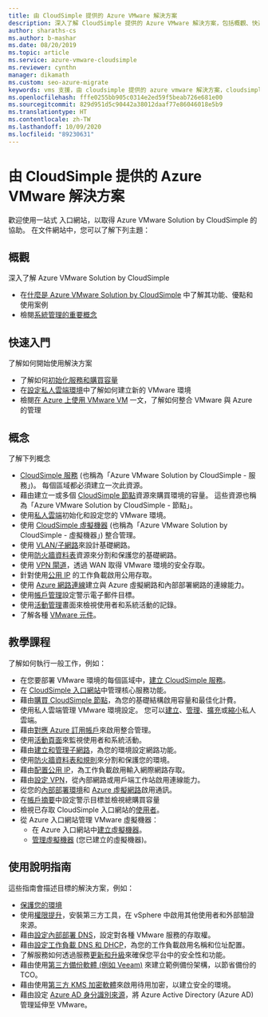 ```yaml
---
title: 由 CloudSimple 提供的 Azure VMware 解決方案
description: 深入了解 CloudSimple 提供的 Azure VMware 解決方案，包括概觀、快速入門、概念、教學課程和操作指南。
author: sharaths-cs
ms.author: b-mashar
ms.date: 08/20/2019
ms.topic: article
ms.service: azure-vmware-cloudsimple
ms.reviewer: cynthn
manager: dikamath
ms.custom: seo-azure-migrate
keywords: vms 支援，由 cloudsimple 提供的 azure vmware 解決方案，cloudsimple azure，vms 工具，vmware 文件
ms.openlocfilehash: fffe0255bb905c0314e2ed59f5beab726e681e00
ms.sourcegitcommit: 829d951d5c90442a38012daaf77e86046018e5b9
ms.translationtype: HT
ms.contentlocale: zh-TW
ms.lasthandoff: 10/09/2020
ms.locfileid: "89230631"
---
```

# <a name="azure-vmware-solution-by-cloudsimple"></a>由 CloudSimple 提供的 Azure VMware 解決方案

歡迎使用一站式 入口網站，以取得 Azure VMware Solution by CloudSimple 的協助。
在文件網站中，您可以了解下列主題：

## <a name="overview"></a>概觀

深入了解 Azure VMware Solution by CloudSimple

* 在[什麼是 Azure VMware Solution by CloudSimple](cloudsimple-vmware-solutions-overview.md) 中了解其功能、優點和使用案例
* 檢閱[系統管理的重要概念](key-concepts.md)

## <a name="quickstart"></a>快速入門

了解如何開始使用解決方案

* 了解如何[初始化服務和購買容量](quickstart-create-cloudsimple-service.md)
* 在[設定私人雲端環境](quickstart-create-private-cloud.md)中了解如何建立新的 VMware 環境
* 檢閱[在 Azure 上使用 VMware VM](quickstart-create-vmware-virtual-machine.md) 一文，了解如何整合 VMware 與 Azure 的管理

## <a name="concepts"></a>概念

了解下列概念

* [CloudSimple 服務](cloudsimple-service.md) (也稱為「Azure VMware Solution by CloudSimple - 服務」)。 每個區域都必須建立一次此資源。
* 藉由建立一或多個 [CloudSimple 節點](cloudsimple-node.md)資源來購買環境的容量。 這些資源也稱為「Azure VMware Solution by CloudSimple - 節點」。
* 使用[私人雲端](cloudsimple-private-cloud.md)初始化和設定您的 VMware 環境。
* 使用 [CloudSimple 虛擬機器](cloudsimple-virtual-machines.md) (也稱為「Azure VMware Solution by CloudSimple - 虛擬機器」) 整合管理。
* 使用 [VLAN/子網路](cloudsimple-vlans-subnets.md)來設計基礎網路。
* 使用[防火牆資料表](cloudsimple-firewall-tables.md)資源來分割和保護您的基礎網路。
* 使用 [VPN 閘道](cloudsimple-vpn-gateways.md)，透過 WAN 取得 VMware 環境的安全存取。
* 針對使用[公用 IP](cloudsimple-public-ip-address.md) 的工作負載啟用公用存取。
* 使用 [Azure 網路連線](cloudsimple-azure-network-connection.md)建立與 Azure 虛擬網路和內部部署網路的連線能力。
* 使用[帳戶管理](cloudsimple-account.md)設定警示電子郵件目標。
* 使用[活動管理](cloudsimple-activity.md)畫面來檢視使用者和系統活動的記錄。
* 了解各種 [VMware 元件](vmware-components.md)。

## <a name="tutorials"></a>教學課程

了解如何執行一般工作，例如：

* 在您要部署 VMware 環境的每個區域中，[建立 CloudSimple 服務](create-cloudsimple-service.md)。
* 在 [CloudSimple 入口網站](access-cloudsimple-portal.md)中管理核心服務功能。
* 藉由[購買 CloudSimple 節點](create-nodes.md)，為您的基礎結構啟用容量和最佳化計費。
* 使用私人雲端管理 VMware 環境設定。 您可以[建立](create-private-cloud.md)、[管理](manage-private-cloud.md)、[擴充](expand-private-cloud.md)或[縮小](shrink-private-cloud.md)私人雲端。
* 藉由[對應 Azure 訂用帳戶](azure-subscription-mapping.md)來啟用整合管理。
* 使用[活動頁面](monitor-activity.md)來監視使用者和系統活動。
* 藉由[建立和管理子網路](create-vlan-subnet.md)，為您的環境設定網路功能。
* 使用[防火牆資料表和規則](firewall.md)來分割和保護您的環境。
* 藉由[配置公用 IP](public-ips.md)，為工作負載啟用輸入網際網路存取。
* 藉由[設定 VPN](vpn-gateway.md)，從內部網路或用戶端工作站啟用連線能力。
* 從您的[內部部署環境](on-premises-connection.md)和 [Azure 虛擬網路](virtual-network-connection.md)啟用通訊。
* 在[帳戶摘要](account.md)中設定警示目標並檢視總購買容量
* 檢視已存取 CloudSimple 入口網站的[使用者](users.md)。
* 從 Azure 入口網站管理 VMware 虛擬機器：
    * 在 Azure 入口網站中[建立虛擬機器](azure-create-vm.md)。
    * [管理虛擬機器](azure-manage-vm.md) (您已建立的虛擬機器)。

## <a name="how-to-guides"></a>使用說明指南

這些指南會描述目標的解決方案，例如：

* [保護您的環境](private-cloud-secure.md)
* 使用[權限提升](escalate-privileges.md)，安裝第三方工具，在 vSphere 中啟用其他使用者和外部驗證來源。
* 藉由[設定內部部署 DNS](on-premises-dns-setup.md)，設定對各種 VMware 服務的存取權。
* 藉由[設定工作負載 DNS 和 DHCP](dns-dhcp-setup.md)，為您的工作負載啟用名稱和位址配置。
* 了解服務如何透過服務[更新和升級](vmware-components.md#updates-and-upgrades)來確保您平台中的安全性和功能。
* 藉由使用[第三方備份軟體 (例如 Veeam)](backup-workloads-veeam.md) 來建立範例備份架構，以節省備份的 TCO。
* 藉由使用[第三方 KMS 加密軟體](vsan-encryption.md)來啟用待用加密，以建立安全的環境。
* 藉由設定 [Azure AD 身分識別來源](azure-ad.md)，將 Azure Active Directory (Azure AD) 管理延伸至 VMware。
